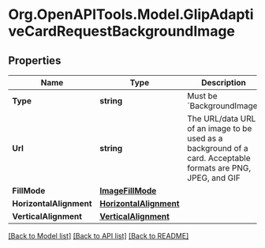 
# Org.OpenAPITools.Model.GlipAdaptiveCardRequestBackgroundImage

## Properties

Name | Type | Description | Notes
------------ | ------------- | ------------- | -------------
**Type** | **string** | Must be &#x60;BackgroundImage&#x60; | [optional] 
**Url** | **string** | The URL/data URL of an image to be used as a background of a card. Acceptable formats are PNG, JPEG, and GIF | 
**FillMode** | [**ImageFillMode**](ImageFillMode.md) |  | [optional] 
**HorizontalAlignment** | [**HorizontalAlignment**](HorizontalAlignment.md) |  | [optional] 
**VerticalAlignment** | [**VerticalAlignment**](VerticalAlignment.md) |  | [optional] 

[[Back to Model list]](../README.md#documentation-for-models)
[[Back to API list]](../README.md#documentation-for-api-endpoints)
[[Back to README]](../README.md)

